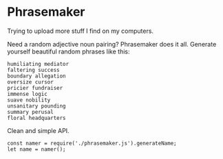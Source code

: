 # Phrasemaker

Trying to upload more stuff I find on my computers. 

Need a random adjective noun pairing? Phrasemaker does it all. Generate yourself beautiful random phrases like this:

```
humiliating mediator
faltering success
boundary allegation
oversize cursor
pricier fundraiser
immense logic
suave nobility
unsanitary pounding
summary perusal
floral headquarters
```

Clean and simple API.

```
const namer = require('./phrasemaker.js').generateName;
let name = namer();

```
